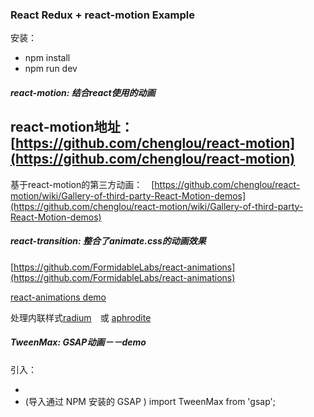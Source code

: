 ### React Redux + react-motion Example

安装：　
* npm install
* npm run dev

##### react-motion: 结合react使用的动画

react-motion地址：　[https://github.com/chenglou/react-motion](https://github.com/chenglou/react-motion)
-----------------------
基于react-motion的第三方动画：　[https://github.com/chenglou/react-motion/wiki/Gallery-of-third-party-React-Motion-demos](https://github.com/chenglou/react-motion/wiki/Gallery-of-third-party-React-Motion-demos)


##### react-transition: 整合了animate.css的动画效果

[https://github.com/FormidableLabs/react-animations](https://github.com/FormidableLabs/react-animations)

[react-animations demo](http://react-animations.herokuapp.com/)

处理内联样式[radium](https://github.com/FormidableLabs/radium/tree/master/docs/api)　或 [aphrodite](https://github.com/Khan/aphrodite)

##### TweenMax: GSAP动画－－demo

引入：　
* <script src="http://cdnjs.cloudflare.com/ajax/libs/gsap/1.19.0/TweenMax.min.js"></script>
* (导入通过 NPM 安装的 GSAP ) import TweenMax from 'gsap';
